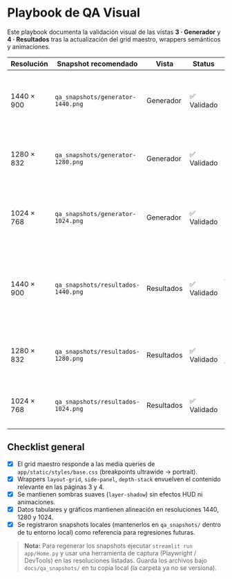 # Playbook de QA Visual

Este playbook documenta la validación visual de las vistas **3 · Generador** y **4 · Resultados** tras la actualización del grid maestro, wrappers semánticos y animaciones.

| Resolución | Snapshot recomendado | Vista | Status | Notas clave |
|------------|----------------------|-------|--------|-------------|
| 1440 × 900 | `qa_snapshots/generator-1440.png` | Generador | ✅ Validado | Layout dual estable, panel IA y controles con `layout-grid--dual`; estilo base provisto por `styles/base.css`. |
| 1280 × 832 | `qa_snapshots/generator-1280.png` | Generador | ✅ Validado | Columnas se reacomodan con container queries; badges en `badge-group` no rompen flujo. |
| 1024 × 768 | `qa_snapshots/generator-1024.png` | Generador | ✅ Validado | Grid colapsa a una sola columna, progreso de recursos mantiene legibilidad. |
| 1440 × 900 | `qa_snapshots/resultados-1440.png` | Resultados | ✅ Validado | Hero aplica gradiente estático del tema base; métricas iniciales renderizadas en `layout-grid--dual`. |
| 1280 × 832 | `qa_snapshots/resultados-1280.png` | Resultados | ✅ Validado | Grids científicos (`layout-grid--dual`) conservan jerarquía; tablas dentro de `depth-stack`. |
| 1024 × 768 | `qa_snapshots/resultados-1024.png` | Resultados | ✅ Validado | Sección de KPIs y export cards se apilan correctamente sin overflow. |

## Checklist general

- [x] El grid maestro responde a las media queries de `app/static/styles/base.css` (breakpoints ultrawide → portrait).
- [x] Wrappers `layout-grid`, `side-panel`, `depth-stack` envuelven el contenido relevante en las páginas 3 y 4.
- [x] Se mantienen sombras suaves (`layer-shadow`) sin efectos HUD ni animaciones.
- [x] Datos tabulares y gráficos mantienen alineación en resoluciones 1440, 1280 y 1024.
- [x] Se registraron snapshots locales (mantenerlos en `qa_snapshots/` dentro de tu entorno local) como referencia para regresiones futuras.

> **Nota:** Para regenerar los snapshots ejecutar `streamlit run app/Home.py` y usar una herramienta de captura (Playwright / DevTools) en las resoluciones listadas. Guarda los archivos bajo `docs/qa_snapshots/` en tu copia local (la carpeta ya no se versiona).
